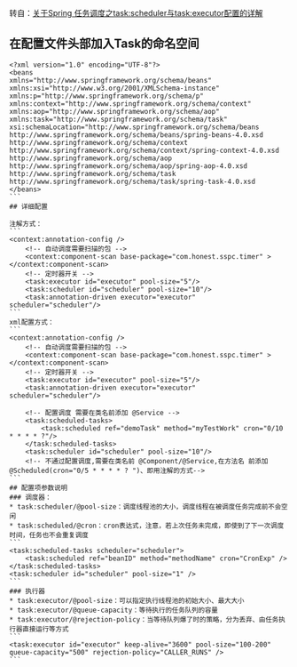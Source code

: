 转自：[关于Spring 任务调度之task:scheduler与task:executor配置的详解](https://blog.csdn.net/weixin_37848710/article/details/79635021)     

## 在配置文件头部加入Task的命名空间
````
<?xml version="1.0" encoding="UTF-8"?>
<beans
xmlns="http://www.springframework.org/schema/beans"
xmlns:xsi="http://www.w3.org/2001/XMLSchema-instance"
xmlns:p="http://www.springframework.org/schema/p"
xmlns:context="http://www.springframework.org/schema/context"
xmlns:aop="http://www.springframework.org/schema/aop"
xmlns:task="http://www.springframework.org/schema/task"
xsi:schemaLocation="http://www.springframework.org/schema/beans http://www.springframework.org/schema/beans/spring-beans-4.0.xsd
http://www.springframework.org/schema/context http://www.springframework.org/schema/context/spring-context-4.0.xsd
http://www.springframework.org/schema/aop http://www.springframework.org/schema/aop/spring-aop-4.0.xsd
http://www.springframework.org/schema/task http://www.springframework.org/schema/task/spring-task-4.0.xsd
</beans>
```
## 详细配置

注解方式：
```
<context:annotation-config />
	<!-- 自动调度需要扫描的包 -->
	<context:component-scan base-package="com.honest.sspc.timer" ></context:component-scan>
    <!-- 定时器开关 -->
    <task:executor id="executor" pool-size="5"/>
    <task:scheduler id="scheduler" pool-size="10"/>
    <task:annotation-driven executor="executor" scheduler="scheduler"/>
```
xml配置方式：
```
<context:annotation-config />
    <!-- 自动调度需要扫描的包 -->
    <context:component-scan base-package="com.honest.sspc.timer" ></context:component-scan>
    <!-- 定时器开关 -->
    <task:executor id="executor" pool-size="5"/>    
    <task:annotation-driven executor="executor" scheduler="scheduler"/>    

    <!-- 配置调度 需要在类名前添加 @Service -->  
    <task:scheduled-tasks>  
        <task:scheduled ref="demoTask" method="myTestWork" cron="0/10 * * * * ?"/>  
    </task:scheduled-tasks>
    <task:scheduler id="scheduler" pool-size="10"/>
    <!-- 不通过配置调度,需要在类名前 @Component/@Service,在方法名 前添加@Scheduled(cron="0/5 * * * * ? ")、即用注解的方式-->  
```
## 配置项参数说明
### 调度器：
* task:scheduler/@pool-size：调度线程池的大小，调度线程在被调度任务完成前不会空闲 
* task:scheduled/@cron：cron表达式，注意，若上次任务未完成，即使到了下一次调度时间，任务也不会重复调度
```
<task:scheduled-tasks scheduler="scheduler">  
    <task:scheduled ref="beanID" method="methodName" cron="CronExp" />  
</task:scheduled-tasks>  
<task:scheduler id="scheduler" pool-size="1" />
```
### 执行器
* task:executor/@pool-size：可以指定执行线程池的初始大小、最大大小 
* task:executor/@queue-capacity：等待执行的任务队列的容量 
* task:executor/@rejection-policy：当等待队列爆了时的策略，分为丢弃、由任务执行器直接运行等方式
```
<task:executor id="executor" keep-alive="3600" pool-size="100-200" queue-capacity="500" rejection-policy="CALLER_RUNS" />
```
